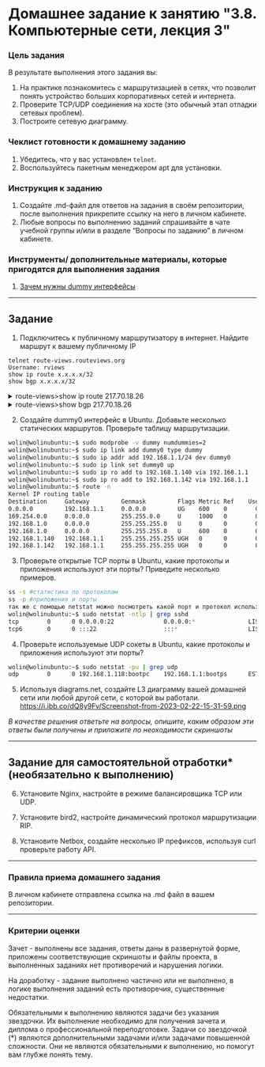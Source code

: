 # Домашнее задание к занятию "3.8. Компьютерные сети, лекция 3"

### Цель задания

В результате выполнения этого задания вы:

1. На практике познакомитесь с маршрутизацией в сетях, что позволит понять устройство больших корпоративных сетей и интернета.
2. Проверите TCP/UDP соединения на хосте (это обычный этап отладки сетевых проблем).
3. Построите сетевую диаграмму.

### Чеклист готовности к домашнему заданию

1. Убедитесь, что у вас установлен `telnet`.
2. Воспользуйтесь пакетным менеджером apt для установки.


### Инструкция к заданию

1. Создайте .md-файл для ответов на задания в своём репозитории, после выполнения прикрепите ссылку на него в личном кабинете.
2. Любые вопросы по выполнению заданий спрашивайте в чате учебной группы и/или в разделе “Вопросы по заданию” в личном кабинете.


### Инструменты/ дополнительные материалы, которые пригодятся для выполнения задания

1. [Зачем нужны dummy интерфейсы](https://tldp.org/LDP/nag/node72.html)

------

## Задание

1. Подключитесь к публичному маршрутизатору в интернет. Найдите маршрут к вашему публичному IP
```
telnet route-views.routeviews.org
Username: rviews
show ip route x.x.x.x/32
show bgp x.x.x.x/32
```
<details>
  <summary>route-views>show ip route 217.70.18.26</summary>

```bash
route-views>show ip route 217.70.18.26
Routing entry for 217.70.16.0/20, supernet
  Known via "bgp 6447", distance 20, metric 0
  Tag 3267, type external
  Last update from 194.85.40.15 00:04:52 ago
  Routing Descriptor Blocks:
  * 194.85.40.15, from 194.85.40.15, 00:04:52 ago
      Route metric is 0, traffic share count is 1
      AS Hops 3
      Route tag 3267
      MPLS label: none
```
</details>

<details>
  <summary>route-views>show bgp 217.70.18.26</summary>
  

```bash
route-views>show bgp 217.70.18.26
BGP routing table entry for 217.70.16.0/20, version 2704305589
Paths: (21 available, best #1, table default)
  Not advertised to any peer
  Refresh Epoch 1
  3267 8641 29319
    194.85.40.15 from 194.85.40.15 (185.141.126.1)
      Origin IGP, metric 0, localpref 100, valid, external, best
      path 7FE16D9EC370 RPKI State valid
      rx pathid: 0, tx pathid: 0x0
  Refresh Epoch 1
  8283 1299 29319 29319
    94.142.247.3 from 94.142.247.3 (94.142.247.3)
      Origin IGP, metric 0, localpref 100, valid, external
      Community: 1299:30000 8283:1 8283:101 8283:102
      unknown transitive attribute: flag 0xE0 type 0x20 length 0x24
        value 0000 205B 0000 0000 0000 0001 0000 205B
              0000 0005 0000 0001 0000 205B 0000 0005
              0000 0002 
      path 7FE1884804A8 RPKI State valid
      rx pathid: 0, tx pathid: 0
  Refresh Epoch 1
  53767 6939 35598 29319 29319 29319
    162.251.163.2 from 162.251.163.2 (162.251.162.3)
      Origin IGP, localpref 100, valid, external
      Community: 53767:2000
      path 7FE154B338C8 RPKI State valid
      rx pathid: 0, tx pathid: 0
  Refresh Epoch 1
  7018 1299 29319 29319
    12.0.1.63 from 12.0.1.63 (12.0.1.63)
      Origin IGP, localpref 100, valid, external
      Community: 7018:5000 7018:37232
      path 7FE03DD47D88 RPKI State valid
      rx pathid: 0, tx pathid: 0
  Refresh Epoch 1
  3303 20485 8641 29319
    217.192.89.50 from 217.192.89.50 (138.187.128.158)
      Origin IGP, localpref 100, valid, external
```
</details>

2. Создайте dummy0 интерфейс в Ubuntu. Добавьте несколько статических маршрутов. Проверьте таблицу маршрутизации.
```bash
wolin@wolinubuntu:~$ sudo modprobe -v dummy numdummies=2
wolin@wolinubuntu:~$ sudo ip link add dummy0 type dummy
wolin@wolinubuntu:~$ sudo ip addr add 192.168.1.1/24 dev dummy0
wolin@wolinubuntu:~$ sudo ip link set dummy0 up
wolin@wolinubuntu:~$ sudo ip ro add to 192.168.1.140 via 192.168.1.1
wolin@wolinubuntu:~$ sudo ip ro add to 192.168.1.142 via 192.168.1.1
wolin@wolinubuntu:~$ route -n
Kernel IP routing table
Destination     Gateway         Genmask         Flags Metric Ref    Use Iface
0.0.0.0         192.168.1.1     0.0.0.0         UG    600    0        0 wlp5s0
169.254.0.0     0.0.0.0         255.255.0.0     U     1000   0        0 wlp5s0
192.168.1.0     0.0.0.0         255.255.255.0   U     0      0        0 dummy0
192.168.1.0     0.0.0.0         255.255.255.0   U     600    0        0 wlp5s0
192.168.1.140   192.168.1.1     255.255.255.255 UGH   0      0        0 dummy0
192.168.1.142   192.168.1.1     255.255.255.255 UGH   0      0        0 dummy0
```

3. Проверьте открытые TCP порты в Ubuntu, какие протоколы и приложения используют эти порты? Приведите несколько примеров.
```bash
ss -s #статистика по протоколам
ss -p #приложения и порты
так же с помощью netstat можно посмотреть какой порт и протокол использует демон ssh:
wolin@wolinubuntu:~$ sudo netstat -ntlp | grep sshd
tcp        0      0 0.0.0.0:22              0.0.0.0:*               LISTEN      1012/sshd: /usr/sbi 
tcp6       0      0 :::22                   :::*                    LISTEN      1012/sshd: /usr/sbi 
```

4. Проверьте используемые UDP сокеты в Ubuntu, какие протоколы и приложения используют эти порты?
```bash
wolin@wolinubuntu:~$ sudo netstat -pu | grep udp
udp        0      0 192.168.1.118:bootpc    192.168.1.1:bootps      ESTABLISHED 888/NetworkManager 
```

5. Используя diagrams.net, создайте L3 диаграмму вашей домашней сети или любой другой сети, с которой вы работали. 
https://i.ibb.co/dQ8y9Fv/Screenshot-from-2023-02-22-15-31-59.png

*В качестве решения ответьте на вопросы, опишите, каким образом эти ответы были получены и приложите по неоходимости скриншоты*

 ---
 
## Задание для самостоятельной отработки* (необязательно к выполнению)

6. Установите Nginx, настройте в режиме балансировщика TCP или UDP.

7. Установите bird2, настройте динамический протокол маршрутизации RIP.

8. Установите Netbox, создайте несколько IP префиксов, используя curl проверьте работу API.

----

### Правила приема домашнего задания

В личном кабинете отправлена ссылка на .md файл в вашем репозитории.

-----

### Критерии оценки

Зачет - выполнены все задания, ответы даны в развернутой форме, приложены соответствующие скриншоты и файлы проекта, в выполненных заданиях нет противоречий и нарушения логики.

На доработку - задание выполнено частично или не выполнено, в логике выполнения заданий есть противоречия, существенные недостатки. 
 
Обязательными к выполнению являются задачи без указания звездочки. Их выполнение необходимо для получения зачета и диплома о профессиональной переподготовке.
Задачи со звездочкой (*) являются дополнительными задачами и/или задачами повышенной сложности. Они не являются обязательными к выполнению, но помогут вам глубже понять тему.
